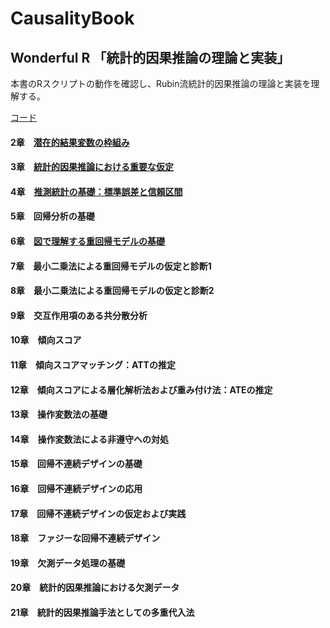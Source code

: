# CausalityBook

## Wonderful R 「統計的因果推論の理論と実装」

本書のRスクリプトの動作を確認し、Rubin流統計的因果推論の理論と実装を理解する。

[コード](https://github.com/akiabe/CausalityBook/tree/main/src)

#### 2章　[潜在的結果変数の枠組み](https://github.com/akiabe/CausalityBook/tree/main/ch2)
#### 3章　[統計的因果推論における重要な仮定](https://github.com/akiabe/CausalityBook/tree/main/ch3)
#### 4章　[推測統計の基礎：標準誤差と信頼区間](https://github.com/akiabe/CausalityBook/tree/main/ch4)
#### 5章　回帰分析の基礎
#### 6章　[図で理解する重回帰モデルの基礎](https://github.com/akiabe/CausalityBook/tree/main/ch6)
#### 7章　最小二乗法による重回帰モデルの仮定と診断1
#### 8章　最小二乗法による重回帰モデルの仮定と診断2
#### 9章　交互作用項のある共分散分析
#### 10章　傾向スコア
#### 11章　傾向スコアマッチング：ATTの推定
#### 12章　傾向スコアによる層化解析法および重み付け法：ATEの推定
#### 13章　操作変数法の基礎
#### 14章　操作変数法による非遵守への対処
#### 15章　回帰不連続デザインの基礎
#### 16章　回帰不連続デザインの応用
#### 17章　回帰不連続デザインの仮定および実践
#### 18章　ファジーな回帰不連続デザイン
#### 19章　欠測データ処理の基礎
#### 20章　統計的因果推論における欠測データ
#### 21章　統計的因果推論手法としての多重代入法
